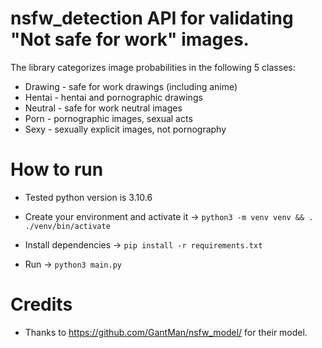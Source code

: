 # nsfw_detection API for validating "Not safe for work" images.
The library categorizes image probabilities in the following 5 classes:

- Drawing - safe for work drawings (including anime)
- Hentai - hentai and pornographic drawings
- Neutral - safe for work neutral images
- Porn - pornographic images, sexual acts
- Sexy - sexually explicit images, not pornography

# How to run
- Tested python version is 3.10.6

- Create your environment and activate it -> ```python3 -m venv venv && . ./venv/bin/activate```
- Install dependencies -> ```pip install -r requirements.txt```
- Run -> ```python3 main.py```

# Credits
- Thanks to https://github.com/GantMan/nsfw_model/ for their model.
